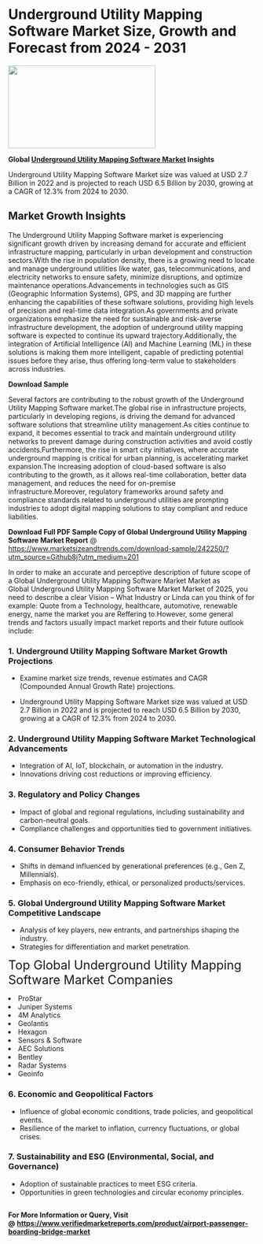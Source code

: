 <H1>Underground Utility Mapping Software Market Size, Growth and Forecast from 2024 - 2031</H1><img class="aligncenter size-medium wp-image-584254" src="https://thirdeyenews.in/wp-content/uploads/2024/09/Global-Market-Research-300x168.jpeg" alt="" width="300" height="168" /><p><strong>Global&nbsp;<a href="https://www.marketsizeandtrends.com/download-sample/242250/?utm_source=Github8j?utm_medium=201">Underground Utility Mapping Software Market</a> Insights</strong></p><p>Underground Utility Mapping Software Market size was valued at USD 2.7 Billion in 2022 and is projected to reach USD 6.5 Billion by 2030, growing at a CAGR of 12.3% from 2024 to 2030.</p><p><h2>Market Growth Insights</h2> <p>The Underground Utility Mapping Software market is experiencing significant growth driven by increasing demand for accurate and efficient infrastructure mapping, particularly in urban development and construction sectors.With the rise in population density, there is a growing need to locate and manage underground utilities like water, gas, telecommunications, and electricity networks to ensure safety, minimize disruptions, and optimize maintenance operations.Advancements in technologies such as GIS (Geographic Information Systems), GPS, and 3D mapping are further enhancing the capabilities of these software solutions, providing high levels of precision and real-time data integration.As governments and private organizations emphasize the need for sustainable and risk-averse infrastructure development, the adoption of underground utility mapping software is expected to continue its upward trajectory.Additionally, the integration of Artificial Intelligence (AI) and Machine Learning (ML) in these solutions is making them more intelligent, capable of predicting potential issues before they arise, thus offering long-term value to stakeholders across industries.</p> <p><strong>Download Sample</strong></p> <p>Several factors are contributing to the robust growth of the Underground Utility Mapping Software market.The global rise in infrastructure projects, particularly in developing regions, is driving the demand for advanced software solutions that streamline utility management.As cities continue to expand, it becomes essential to track and maintain underground utility networks to prevent damage during construction activities and avoid costly accidents.Furthermore, the rise in smart city initiatives, where accurate underground mapping is critical for urban planning, is accelerating market expansion.The increasing adoption of cloud-based software is also contributing to the growth, as it allows real-time collaboration, better data management, and reduces the need for on-premise infrastructure.Moreover, regulatory frameworks around safety and compliance standards related to underground utilities are prompting industries to adopt digital mapping solutions to stay compliant and reduce liabilities.</p> <p><span class=""><strong>Download Full PDF Sample Copy of Global Underground Utility Mapping Software Market Report</strong> @ <a href="https://www.marketsizeandtrends.com/download-sample/242250/?utm_source=Github8j?utm_medium=201" target="_blank">https://www.marketsizeandtrends.com/download-sample/242250/?utm_source=Github8j?utm_medium=201</a></span></p><p>In order to make an accurate and perceptive description of future scope of a Global&nbsp;Underground Utility Mapping Software Market Market as Global&nbsp;Underground Utility Mapping Software Market Market of 2025, you need to describe a clear Vision &ndash; What Industry or Linda can you think of for example: Quote from a Technology, healthcare, automotive, renewable energy, name the market you are Reffering to.However, some general trends and factors usually impact market reports and their future outlook include:</p><h3>1.&nbsp;<strong>Underground Utility Mapping Software Market Growth Projections</strong></h3><ul><li>Examine market size trends, revenue estimates and CAGR (Compounded Annual Growth Rate) projections.</li><li><p>Underground Utility Mapping Software Market size was valued at USD 2.7 Billion in 2022 and is projected to reach USD 6.5 Billion by 2030, growing at a CAGR of 12.3% from 2024 to 2030.</p></li></ul><h3>2.&nbsp;<strong>Underground Utility Mapping Software Market Technological Advancements</strong></h3><ul><li>Integration of AI, IoT, blockchain, or automation in the industry.</li><li>Innovations driving cost reductions or improving efficiency.</li></ul><h3>3.&nbsp;<strong>Regulatory and Policy Changes</strong></h3><ul><li>Impact of global and regional regulations, including sustainability and carbon-neutral goals.</li><li>Compliance challenges and opportunities tied to government initiatives.</li></ul><h3>4.&nbsp;<strong>Consumer Behavior Trends</strong></h3><ul><li>Shifts in demand influenced by generational preferences (e.g., Gen Z, Millennials).</li><li>Emphasis on eco-friendly, ethical, or personalized products/services.</li></ul><h3>5.&nbsp;<strong>Global Underground Utility Mapping Software Market Competitive Landscape</strong></h3><ul><li>Analysis of key players, new entrants, and partnerships shaping the industry.</li><li>Strategies for differentiation and market penetration.</li></ul><p data-pm-slice="1 1 []"><span style="color: inherit; font-family: inherit; font-size: 25px;">Top Global Underground Utility Mapping Software Market Companies</span></p><div class="" data-test-id=""><p><li>ProStar</li><li> Juniper Systems</li><li> 4M Analytics</li><li> Geolantis</li><li> Hexagon</li><li> Sensors & Software</li><li> AEC Solutions</li><li> Bentley</li><li> Radar Systems</li><li> Geoinfo</li></p></div><h3>6.&nbsp;<strong>Economic and Geopolitical Factors</strong></h3><ul><li>Influence of global economic conditions, trade policies, and geopolitical events.</li><li>Resilience of the market to inflation, currency fluctuations, or global crises.</li></ul><h3>7.&nbsp;<strong>Sustainability and ESG (Environmental, Social, and Governance)</strong></h3><ul><li>Adoption of sustainable practices to meet ESG criteria.</li><li>Opportunities in green technologies and circular economy principles.</li></ul><h2><strong style="font-size: 14px;">For More Information or Query, Visit @&nbsp;</strong><a style="background-color: #ffffff; font-size: 14px;" href="https://www.marketsizeandtrends.com/report/underground-utility-mapping-software-market/" target="_blank">https://www.verifiedmarketreports.com/product/airport-passenger-boarding-bridge-market</a></h2>